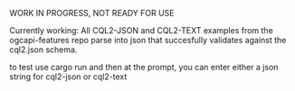 WORK IN PROGRESS, NOT READY FOR USE

Currently working:
All CQL2-JSON and CQL2-TEXT examples from the ogcapi-features repo parse into json that succesfully validates against the cql2.json schema.

to test use cargo run and then at the prompt, you can enter either a json string for cql2-json or cql2-text
